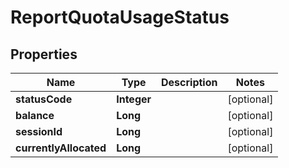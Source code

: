 # ReportQuotaUsageStatus

## Properties
Name | Type | Description | Notes
------------ | ------------- | ------------- | -------------
**statusCode** | **Integer** |  |  [optional]
**balance** | **Long** |  |  [optional]
**sessionId** | **Long** |  |  [optional]
**currentlyAllocated** | **Long** |  |  [optional]
